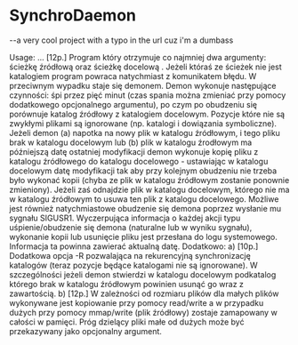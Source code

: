 # SynchroDaemon
--a very cool project with a typo in the url cuz i'm a dumbass

Usage: ...
[12p.] Program który otrzymuje co najmniej dwa argumenty: ścieżkę źródłową
oraz ścieżkę docelową . Jeżeli któraś ze ścieżek nie jest katalogiem program
powraca natychmiast z komunikatem błędu. W przeciwnym wypadku staje się
demonem. Demon wykonuje następujące czynności: śpi przez pięć minut (czas
spania można zmieniać przy pomocy dodatkowego opcjonalnego argumentu), po
czym po obudzeniu się porównuje katalog źródłowy z katalogiem docelowym.
Pozycje które nie są zwykłymi plikami są ignorowane (np. katalogi i dowiązania
symboliczne). Jeżeli demon (a) napotka na nowy plik w katalogu źródłowym, i
tego pliku brak w katalogu docelowym lub (b) plik w katalogu źrodłowym ma
późniejszą datę ostatniej modyfikacji demon wykonuje kopię pliku z katalogu
źródłowego do katalogu docelowego - ustawiając w katalogu docelowym datę
modyfikacji tak aby przy kolejnym obudzeniu nie trzeba było wykonać kopii
(chyba ze plik w katalogu źródłowym zostanie ponownie zmieniony). Jeżeli zaś
odnajdzie plik w katalogu docelowym, którego nie ma w katalogu źródłowym to
usuwa ten plik z katalogu docelowego. Możliwe jest również natychmiastowe
obudzenie się demona poprzez wysłanie mu sygnału SIGUSR1. Wyczerpująca
informacja o każdej akcji typu uśpienie/obudzenie się demona (naturalne lub w
wyniku sygnału), wykonanie kopii lub usunięcie pliku jest przesłana do logu
systemowego. Informacja ta powinna zawierać aktualną datę.
Dodatkowo:
a) [10p.] Dodatkowa opcja -R pozwalająca na rekurencyjną synchronizację
katalogów (teraz pozycje będące katalogami nie są ignorowane). W szczególności
jeżeli demon stwierdzi w katalogu docelowym podkatalog którego brak w
katalogu źródłowym powinien usunąć go wraz z zawartością.
b) [12p.] W zależności od rozmiaru plików dla małych plików wykonywane jest
kopiowanie przy pomocy read/write a w przypadku dużych przy pomocy
mmap/write (plik źródłowy) zostaje zamapowany w całości w pamięci. Próg
dzielący pliki małe od dużych może być przekazywany jako opcjonalny argument. 
